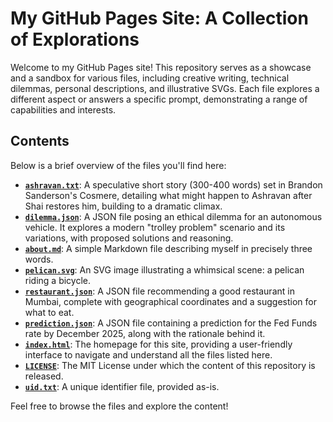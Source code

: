# My GitHub Pages Site: A Collection of Explorations

Welcome to my GitHub Pages site! This repository serves as a showcase and a sandbox for various files, including creative writing, technical dilemmas, personal descriptions, and illustrative SVGs. Each file explores a different aspect or answers a specific prompt, demonstrating a range of capabilities and interests.

## Contents

Below is a brief overview of the files you'll find here:

*   **[`ashravan.txt`](ashravan.txt)**: A speculative short story (300-400 words) set in Brandon Sanderson's Cosmere, detailing what might happen to Ashravan after Shai restores him, building to a dramatic climax.
*   **[`dilemma.json`](dilemma.json)**: A JSON file posing an ethical dilemma for an autonomous vehicle. It explores a modern "trolley problem" scenario and its variations, with proposed solutions and reasoning.
*   **[`about.md`](about.md)**: A simple Markdown file describing myself in precisely three words.
*   **[`pelican.svg`](pelican.svg)**: An SVG image illustrating a whimsical scene: a pelican riding a bicycle.
*   **[`restaurant.json`](restaurant.json)**: A JSON file recommending a good restaurant in Mumbai, complete with geographical coordinates and a suggestion for what to eat.
*   **[`prediction.json`](prediction.json)**: A JSON file containing a prediction for the Fed Funds rate by December 2025, along with the rationale behind it.
*   **[`index.html`](index.html)**: The homepage for this site, providing a user-friendly interface to navigate and understand all the files listed here.
*   **[`LICENSE`](LICENSE)**: The MIT License under which the content of this repository is released.
*   **[`uid.txt`](uid.txt)**: A unique identifier file, provided as-is.

Feel free to browse the files and explore the content!
